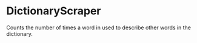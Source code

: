 # DictionaryScraper
Counts the number of times a word in used to describe other words in the dictionary.
